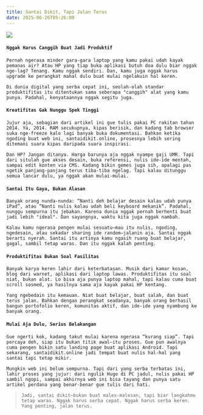 ```yaml
---
title: Santai Dikit, Tapi Jalan Terus
date: 2025-06-26T05:26:00
---
```

![](/uploads/post-1.png)

#### **`Nggak Harus Canggih Buat Jadi Produktif`**

`Pernah ngerasa minder gara-gara laptop yang kamu pakai udah kayak pemanas air? Atau HP yang tiap buka aplikasi butuh doa dulu biar nggak nge-lag? Tenang. Kamu nggak sendiri. Dan, kamu juga nggak harus upgrade ke perangkat mahal dulu buat mulai ngelakuin hal keren.`

`Di dunia digital yang serba cepat ini, seolah-olah standar produktifitas itu ditentukan sama seberapa "canggih" alat yang kamu punya. Padahal, kenyataannya nggak segitu juga.`

#### **`Kreatifitas Gak Nunggu Spek Tinggi`**

`Jujur aja, sebagian dari artikel ini gue tulis pakai PC rakitan tahun 2014. Ya, 2014. RAM secukupnya, kipas berisik, dan kadang tab browser suka nge-freeze kalo lagi banyak buka dokumentasi. Bahkan ketika ngoding buat web ini, santaidikit.online, prosesnya lebih sering ditemani suara kipas daripada suara inspirasi.`

`Dan HP? Jangan ditanya. Harga barunya aja nggak nyampe gaji UMR. Tapi dari situlah gue akses desain, buka referensi, nulis ide-ide mentah, sampai edit konten via CMS. Kadang bikin gemes juga sih, apalagi pas ngetik panjang-panjang terus tiba-tiba ngelag. Tapi kalau ditunggu semua lancar dulu, ya nggak akan mulai-mulai.`

#### **`Santai Itu Gaya, Bukan Alasan`**

`Banyak orang nunda-nunda: “Nanti deh belajar desain kalau udah punya iPad”, atau “Nanti nulis kalau udah beli keyboard mekanik”. Padahal, nunggu sempurna itu jebakan. Karena dunia nggak pernah berhenti buat jadi lebih "ideal". Dan sayangnya, waktu kita juga nggak nambah.`

`Kalau kamu ngerasa pengen mulai sesuatu—mau itu nulis, ngoding, ngedesain, atau sekadar sharing ide random—jalanin aja. Santai nggak berarti nyerah. Santai itu artinya kamu ngasih ruang buat belajar, gagal, sambil tetap waras. Dan itu nggak kalah penting.`

#### **`Produktifitas Bukan Soal Fasilitas`**

`Banyak karya keren lahir dari keterbatasan. Musik dari kamar kosan, blog dari warnet, aplikasi dari laptop lawas. Produktifitas itu soal niat, bukan alat. Lo bisa aja punya laptop mahal, tapi kalau cuma buat scroll sosmed, ya hasilnya sama aja kayak pakai HP kentang.`

`Yang ngebedain itu kemauan. Niat buat belajar, buat salah, dan buat terus jalan. Bahkan dengan perangkat seadanya, banyak orang berhasil bangun portofolio keren, komunitas aktif, dan ide-ide yang nyambung ke banyak orang.`

#### **`Mulai Aja Dulu, Serius Belakangan`**

`Gue ngerti kok, kadang takut mulai karena ngerasa “kurang siap”. Tapi percaya deh, siap itu bukan titik awal—itu proses. Gue pun awalnya cuma pengen bikin satu landing page buat aplikasi Android. Tapi sekarang, santaidikit.online jadi tempat buat nulis hal-hal yang santai tapi tetap mikir.`

`Mungkin web ini belum sempurna. Tapi dari yang serba terbatas ini, lahir proses yang jujur: dari ngulik Hugo di PC jadul, nulis pakai HP sambil ngopi, sampai akhirnya web ini bisa tayang dan punya satu artikel perdana yang benar-benar gue tulis dari hati.`

> `Jadi, santai dikit—bukan buat males-malesan, tapi biar langkahmu tetap waras. Nggak harus serba cepat. Nggak harus serba keren. Yang penting, jalan terus.`
